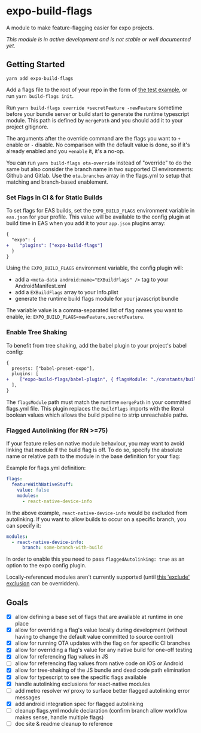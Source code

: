 # expo-build-flags

A module to make feature-flagging easier for expo projects.

_This module is in active development and is not stable or well documented yet._

## Getting Started

`yarn add expo-build-flags`

Add a flags file to the root of your repo in the form of [the test example](test/integration/default-flags.yml), or run `yarn build-flags init`.

Run `yarn build-flags override +secretFeature -newFeature` sometime before your bundle server or build start to generate the runtime typescript module. This path is defined by `mergePath` and you should add it to your project gitignore.

The arguments after the override command are the flags you want to `+` enable or `-` disable. No comparison with the default value is done, so if it's already enabled and you `+enable` it, it's a no-op.

You can run `yarn build-flags ota-override` instead of "override" to do the same but also consider the branch name in two supported CI environments: Github and Gitlab. Use the `ota.branches` array in the flags.yml to setup that matching and branch-based enablement.

### Set Flags in CI & for Static Builds

To set flags for EAS builds, set the `EXPO_BUILD_FLAGS` environment variable in `eas.json` for your profile. This value will be available to the config plugin at build time in EAS when you add it to your `app.json` plugins array:

```diff
{
  "expo": {
+    "plugins": ["expo-build-flags"]
  }
}
```

Using the `EXPO_BUILD_FLAGS` environment variable, the config plugin will:

- add a `<meta-data android:name="EXBuildFlags" />` tag to your AndroidManifest.xml
- add a `EXBuildFlags` array to your Info.plist
- generate the runtime build flags module for your javascript bundle

The variable value is a comma-separated list of flag names you want to enable, ie: `EXPO_BUILD_FLAGS=newFeature,secretFeature`.

### Enable Tree Shaking

To benefit from tree shaking, add the babel plugin to your project's babel config:

```diff
{
  presets: ["babel-preset-expo"],
  plugins: [
+    ["expo-build-flags/babel-plugin", { flagsModule: "./constants/buildFlags.ts" }],
  ],
}
```

The `flagsModule` path must match the runtime `mergePath` in your committed flags.yml file. This plugin replaces the `BuildFlags` imports with the literal boolean values which allows the build pipeline to strip unreachable paths.

### Flagged Autolinking (for RN >=75)

If your feature relies on native module behaviour, you may want to avoid linking that module if the build flag is off. To do so, specify the absolute name or relative path to the module in the base definition for your flag:

Example for flags.yml definition:

```yaml
flags:
  featureWithNativeStuff:
    value: false
    modules:
      - react-native-device-info
```

In the above example, `react-native-device-info` would be excluded from autolinking. If you want to allow builds to occur on a specific branch, you can specify it:

```yaml
modules:
  - react-native-device-info:
      branch: some-branch-with-build
```

In order to enable this you need to pass `flaggedAutolinking: true` as an option to the expo config plugin.

Locally-referenced modules aren't currently supported (until [this 'exclude' exclusion](https://github.com/expo/expo/blob/24d5ae5f288013df19ac09a3406c6a507d781ddb/packages/expo-modules-autolinking/src/autolinking/findModules.ts#L52) can be overridden).

## Goals

- [x] allow defining a base set of flags that are available at runtime in one place
- [x] allow for overriding a flag's value locally during development (without having to change the default value committed to source control)
- [x] allow for running OTA updates with the flag on for specific CI branches
- [x] allow for overriding a flag's value for any native build for one-off testing
- [x] allow for referencing flag values in JS
- [ ] allow for referencing flag values from native code on iOS or Android
- [x] allow for tree-shaking of the JS bundle and dead code path elimination
- [x] allow for typescript to see the specific flags available
- [x] handle autolinking exclusions for react-native modules
- [ ] add metro resolver w/ proxy to surface better flagged autolinking error messages
- [x] add android integration spec for flagged autolinking
- [ ] cleanup flags.yml module declaration (confirm branch allow workflow makes sense, handle multiple flags)
- [ ] doc site & readme cleanup to reference
